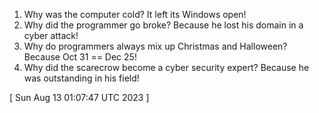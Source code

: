  
1. Why was the computer cold? It left its Windows open!
2. Why did the programmer go broke? Because he lost his domain in a cyber attack!
3. Why do programmers always mix up Christmas and Halloween? Because Oct 31 == Dec 25!
4. Why did the scarecrow become a cyber security expert? Because he was outstanding in his field!
 
[ 
Sun Aug 13 01:07:47 UTC 2023
 ]
